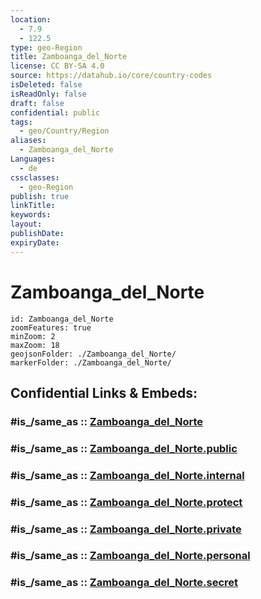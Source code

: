 ```yaml
---
location:
  - 7.9
  - 122.5
type: geo-Region
title: Zamboanga_del_Norte
license: CC BY-SA 4.0
source: https://datahub.io/core/country-codes
isDeleted: false
isReadOnly: false
draft: false
confidential: public
tags:
  - geo/Country/Region
aliases:
  - Zamboanga_del_Norte
Languages:
  - de
cssclasses:
  - geo-Region
publish: true
linkTitle:
keywords:
layout:
publishDate:
expiryDate:
---
```


# Zamboanga_del_Norte

```leaflet
id: Zamboanga_del_Norte
zoomFeatures: true 
minZoom: 2 
maxZoom: 18
geojsonFolder: ./Zamboanga_del_Norte/
markerFolder: ./Zamboanga_del_Norte/
```


## Confidential Links & Embeds: 

### #is_/same_as :: [Zamboanga_del_Norte](/_Standards/Earth/Continent/Asia/Asia~South~East/Malay_Archipelago/Philippines/Regions~Philippines/Zamboanga_del_Norte.md) 

### #is_/same_as :: [Zamboanga_del_Norte.public](/_public/Earth/Continent/Asia/Asia~South~East/Malay_Archipelago/Philippines/Regions~Philippines/Zamboanga_del_Norte.public.md) 

### #is_/same_as :: [Zamboanga_del_Norte.internal](/_internal/Earth/Continent/Asia/Asia~South~East/Malay_Archipelago/Philippines/Regions~Philippines/Zamboanga_del_Norte.internal.md) 

### #is_/same_as :: [Zamboanga_del_Norte.protect](/_protect/Earth/Continent/Asia/Asia~South~East/Malay_Archipelago/Philippines/Regions~Philippines/Zamboanga_del_Norte.protect.md) 

### #is_/same_as :: [Zamboanga_del_Norte.private](/_private/Earth/Continent/Asia/Asia~South~East/Malay_Archipelago/Philippines/Regions~Philippines/Zamboanga_del_Norte.private.md) 

### #is_/same_as :: [Zamboanga_del_Norte.personal](/_personal/Earth/Continent/Asia/Asia~South~East/Malay_Archipelago/Philippines/Regions~Philippines/Zamboanga_del_Norte.personal.md) 

### #is_/same_as :: [Zamboanga_del_Norte.secret](/_secret/Earth/Continent/Asia/Asia~South~East/Malay_Archipelago/Philippines/Regions~Philippines/Zamboanga_del_Norte.secret.md)

